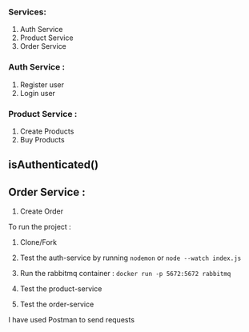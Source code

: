 ### Services:
  1. Auth Service  
  2. Product Service  
  3. Order Service  

  ### Auth Service :
  1. Register user  
  2. Login user  

  ### Product Service :
  1. Create Products  
  2. Buy Products   

  ## isAuthenticated() 

  ## Order Service :
  1. Create Order

To run the project :
1. Clone/Fork 
2. Test the auth-service by running 
``` nodemon ```
or 
``` node --watch index.js ```
3. Run the rabbitmq container :
``` docker run -p 5672:5672 rabbitmq ```

4. Test the product-service 

5. Test the order-service


I have used Postman to send requests 
